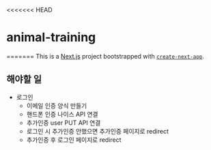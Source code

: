 <<<<<<< HEAD
# animal-training
=======
This is a [Next.js](https://nextjs.org/) project bootstrapped with [`create-next-app`](https://github.com/vercel/next.js/tree/canary/packages/create-next-app).

## 해야할 일
- 로그인
  - 이메일 인증 양식 만들기
  - 핸드폰 인증 나이스 API 연결
  - 추가인증 user PUT API 연결
  - 로그인 시 추가인증 안했으면 추가인증 페이지로 redirect
  - 추가인증 후 로그인 페이지로 redirect
